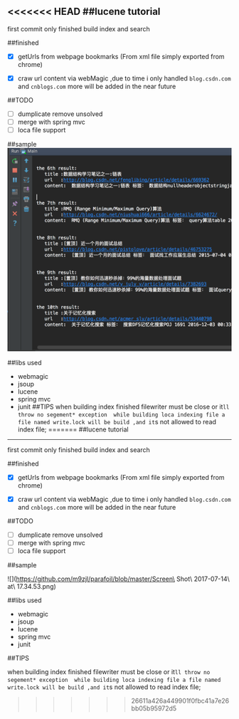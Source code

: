<<<<<<< HEAD
##lucene tutorial 
---
first commit 
only finished build index and search 

##finished
-[x] getUrls from webpage bookmarks (From xml file simply exported from chrome)
-[x] craw url content via webMagic ,due to time i only handled `blog.csdn.com` and `cnblogs.com` more will be added in the near future 



##TODO
-[ ] dumplicate remove unsolved
-[ ] merge with spring mvc
-[ ] loca file support

##sample
![](2.png)

##libs used
- webmagic
- jsoup
- lucene
- spring mvc 
- junit
##TIPS
when building index finished filewriter must be close or it`ll throw no segement* exception 
while building loca indexing file a file named write.lock will be build ,and it`s not allowed to
read index file;
=======
##lucene tutorial 

---
first commit 
only finished build index and search 

##finished

-[x] getUrls from webpage bookmarks (From xml file simply exported from chrome)
-[x] craw url content via webMagic ,due to time i only handled `blog.csdn.com` and `cnblogs.com` more will be added in the near future 



##TODO

-[ ] dumplicate remove unsolved
-[ ] merge with spring mvc
-[ ] loca file support

##sample

![](https://github.com/m9zjl/parafoil/blob/master/Screen\ Shot\ 2017-07-14\ at\ 17.34.53.png)

##libs used

- webmagic
- jsoup
- lucene
- spring mvc 
- junit

##TIPS

when building index finished filewriter must be close or it`ll throw no segement* exception 
while building loca indexing file a file named write.lock will be build ,and it`s not allowed to
read index file;
>>>>>>> 26611a426a449901f0fbc41a7e26bb05b95972d5
